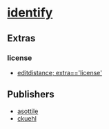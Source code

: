 # [identify](https://pypi.org/project/identify)


## Extras

### license
- [editdistance; extra=='license'](packages/e/editdistance.md)


## Publishers
- [asottile](https://pypi.org/user/asottile)
- [ckuehl](https://pypi.org/user/ckuehl)


